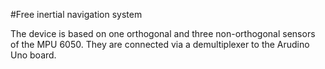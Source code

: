 #Free inertial navigation system

The device is based on one orthogonal and three non-orthogonal sensors of the MPU 6050. 
They are connected via a demultiplexer to the Arudino Uno board.